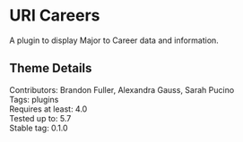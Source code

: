 # URI Careers


A plugin to display Major to Career data and information. 

## Theme Details

Contributors: Brandon Fuller, Alexandra Gauss, Sarah Pucino  
Tags: plugins  
Requires at least: 4.0  
Tested up to: 5.7  
Stable tag: 0.1.0  
